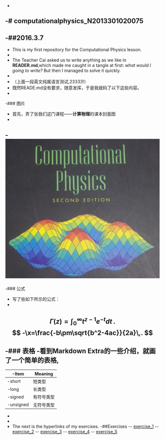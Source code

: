 -
 -# computationalphysics_N2013301020075
 -
 -##2016.3.7
 -  
 -  This is my first repository for the Computational Physics lesson.
 -
 -  The Teacher Cai asked us to write anything as we like in **READER.md**,which made me caught in a tangle at first: *what would I going to write?* But then I managed to solve it quickly.
 -  
 -  （上面一段英文纯属语言测试,23333!）
 -  既然READE.md没有要求，随意发挥，于是我就码了以下这些内容。
 - 
 -### 图片 
 -  首先，弄了张我们这门课程——**计算物理**的课本封面图
 -
 -![](https://raw.githubusercontent.com/XiaobudianChen/computationalphysics_N2013301020075/master/computational.physics.png)
 -
 -### 公式
 -  写了些如下所示的公式：
 -
 $$
\Gamma(z) = \int_0^\infty t^{z-1}e^{-t}dt\,.
$$
 $$
 -\x=\frac{-b\pm\sqrt{b^2-4ac}}{2a}\,.
  $$
 -
 -### 表格
 -看到**Markdown Extra**的一些介绍，就画了一个简单的表格,
 -
 -Item     | Meaning
 --------- | ---
 -short    | 短类型
 -long     | 长类型
 -signed   | 有符号类型
 -unsigned | 无符号类型
 -
 -
 -  The next is the hyperlinks of my exercises.
 -##Exercises
 -- [exercise_1]()
 -- [exercise_2]()
 -- [exercise_3]()
 -- [exercise_4]()
 -- [exercise_5]()
